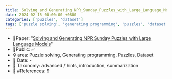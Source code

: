 ```yaml
---
title: Solving_and_Generating_NPR_Sunday_Puzzles_with_Large_Language_Models
date: 2024-02-15 00:00:00 +0800
categories: ['puzzles', 'dataset']
tags: ['puzzle solving', 'generating programming', 'puzzles', 'dataset']
---
```


- 📙Paper: "[Solving and Generating NPR Sunday Puzzles with Large Language Models](https://www.semanticscholar.org/paper/Solving-and-Generating-NPR-Sunday-Puzzles-with-Zhao-Anderson/1e5743366625128e225879dbcfb568f6b8f1bcdc)"
- 🔑Public: ✅
- ⚲ area: Puzzle solving, Generating programming, Puzzles, Dataset
- 📅 Date: -
- 🔎 Taxonomy: advanced / hints, introduction, summarization
- 📝 #References: 9
